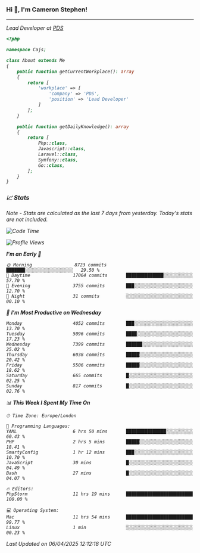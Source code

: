 ### Hi 👋, I'm Cameron Stephen!
<hr>
<p><em>Lead Developer at <a href="https://prindatasolutions.co.uk">PDS</a></p>


```php
<?php

namespace Cajs;

class About extends Me
{
    public function getCurrentWorkplace(): array
    {
        return [
            'workplace' => [
                'company' => 'PDS',
                'position' => 'Lead Developer'
            ]
        ];
    }

    public function getDailyKnowledge(): array
    {
        return [
            Php::class,
            Javascript::class,
            Laravel::class,
            Symfony::class,
            Go::class,
        ];
    }
}
```

### 📈 Stats
<p><em>Note - Stats are calculated as the last 7 days from yesterday. Today's stats are not included.</em></p>


<!--START_SECTION:waka-->
![Code Time](http://img.shields.io/badge/Code%20Time-4%2C442%20hrs%2055%20mins-blue)

![Profile Views](http://img.shields.io/badge/Profile%20Views-0-blue)

**I'm an Early 🐤** 

```text
🌞 Morning                8723 commits        ███████░░░░░░░░░░░░░░░░░░   29.50 % 
🌆 Daytime                17064 commits       ██████████████░░░░░░░░░░░   57.70 % 
🌃 Evening                3755 commits        ███░░░░░░░░░░░░░░░░░░░░░░   12.70 % 
🌙 Night                  31 commits          ░░░░░░░░░░░░░░░░░░░░░░░░░   00.10 % 
```
📅 **I'm Most Productive on Wednesday** 

```text
Monday                   4052 commits        ███░░░░░░░░░░░░░░░░░░░░░░   13.70 % 
Tuesday                  5096 commits        ████░░░░░░░░░░░░░░░░░░░░░   17.23 % 
Wednesday                7399 commits        ██████░░░░░░░░░░░░░░░░░░░   25.02 % 
Thursday                 6038 commits        █████░░░░░░░░░░░░░░░░░░░░   20.42 % 
Friday                   5506 commits        █████░░░░░░░░░░░░░░░░░░░░   18.62 % 
Saturday                 665 commits         █░░░░░░░░░░░░░░░░░░░░░░░░   02.25 % 
Sunday                   817 commits         █░░░░░░░░░░░░░░░░░░░░░░░░   02.76 % 
```


📊 **This Week I Spent My Time On** 

```text
🕑︎ Time Zone: Europe/London

💬 Programming Languages: 
YAML                     6 hrs 50 mins       ███████████████░░░░░░░░░░   60.43 % 
PHP                      2 hrs 5 mins        █████░░░░░░░░░░░░░░░░░░░░   18.41 % 
SmartyConfig             1 hr 12 mins        ███░░░░░░░░░░░░░░░░░░░░░░   10.70 % 
JavaScript               30 mins             █░░░░░░░░░░░░░░░░░░░░░░░░   04.49 % 
Bash                     27 mins             █░░░░░░░░░░░░░░░░░░░░░░░░   04.07 % 

🔥 Editors: 
PhpStorm                 11 hrs 19 mins      █████████████████████████   100.00 % 

💻 Operating System: 
Mac                      11 hrs 54 mins      █████████████████████████   99.77 % 
Linux                    1 min               ░░░░░░░░░░░░░░░░░░░░░░░░░   00.23 % 
```


 Last Updated on 06/04/2025 12:12:18 UTC
<!--END_SECTION:waka-->
